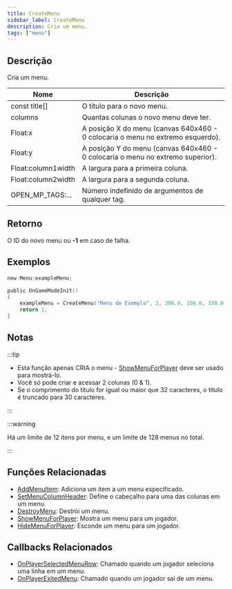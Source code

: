 ```yaml
---
title: CreateMenu
sidebar_label: CreateMenu
description: Cria um menu.
tags: ["menu"]
---
```


## Descrição

Cria um menu.

| Nome               | Descrição                                                                           |
| ------------------ | ----------------------------------------------------------------------------------- |
| const title[]      | O título para o novo menu.                                                         |
| columns            | Quantas colunas o novo menu deve ter.                                              |
| Float:x            | A posição X do menu (canvas 640x460 - 0 colocaria o menu no extremo esquerdo).    |
| Float:y            | A posição Y do menu (canvas 640x460 - 0 colocaria o menu no extremo superior).    |
| Float:column1width | A largura para a primeira coluna.                                                  |
| Float:column2width | A largura para a segunda coluna.                                                   |
| OPEN_MP_TAGS:...   | Número indefinido de argumentos de qualquer tag.                                   |

## Retorno

O ID do novo menu ou **-1** em caso de falha.

## Exemplos

```c
new Menu:exampleMenu;

public OnGameModeInit()
{
    exampleMenu = CreateMenu("Menu de Exemplo", 2, 200.0, 100.0, 150.0, 150.0);
    return 1;
}
```

## Notas

:::tip

- Esta função apenas CRIA o menu - [ShowMenuForPlayer](ShowMenuForPlayer) deve ser usado para mostrá-lo.
- Você só pode criar e acessar 2 colunas (0 & 1).
- Se o comprimento do título for igual ou maior que 32 caracteres, o título é truncado para 30 caracteres.

:::

:::warning

Há um limite de 12 itens por menu, e um limite de 128 menus no total.

:::

## Funções Relacionadas

- [AddMenuItem](AddMenuItem): Adiciona um item a um menu especificado.
- [SetMenuColumnHeader](SetMenuColumnHeader): Define o cabeçalho para uma das colunas em um menu.
- [DestroyMenu](DestroyMenu): Destrói um menu.
- [ShowMenuForPlayer](ShowMenuForPlayer): Mostra um menu para um jogador.
- [HideMenuForPlayer](HideMenuForPlayer): Esconde um menu para um jogador.

## Callbacks Relacionados

- [OnPlayerSelectedMenuRow](../callbacks/OnPlayerSelectedMenuRow): Chamado quando um jogador seleciona uma linha em um menu.
- [OnPlayerExitedMenu](../callbacks/OnPlayerExitedMenu): Chamado quando um jogador sai de um menu.